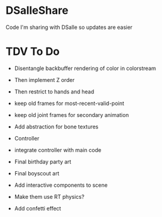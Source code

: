 DSalleShare
===========

Code I'm sharing with DSalle so updates are easier


TDV To Do
=========

 * Disentangle backbuffer rendering of color in colorstream
 * Then implement Z order
 * Then restrict to hands and head
 
 * keep old frames for most-recent-valid-point
 * keep old joint frames for secondary animation
 
 * Add abstraction for bone textures
 
 * Controller
 * integrate controller with main code
 
* Final birthday party art
* Final boyscout art

* Add interactive components to scene
* Make them use RT physics?
* Add confetti effect

